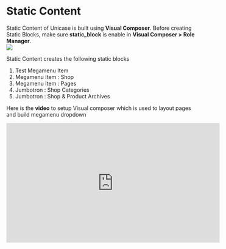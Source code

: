 # Static Content

Static Content of Unicase is built using **Visual Composer**. Before creating Static Blocks, make sure **static_block** is enable in **Visual Composer > Role Manager**.
<br/>![](http://transvelo.github.io/unicase/docs/images/vc-settings.png)

Static Content creates the following static blocks
1. Test Megamenu Item
2. Megamenu Item : Shop
3. Megamenu Item : Pages
4. Jumbotron : Shop Categories
5. Jumbotron : Shop & Product Archives

Here is the **video** to setup Visual composer which is used to layout pages and build megamenu dropdown

<iframe width="560" height="315" src="https://www.youtube.com/embed/dNLsNgL0pZQ" frameborder="0" allowfullscreen></iframe>
